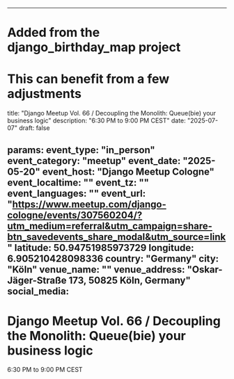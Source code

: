 
---
# Added from the django_birthday_map project
# This can benefit from a few adjustments
title: "Django Meetup Vol. 66 / Decoupling the Monolith: Queue(bie) your business logic"
description: "6:30 PM to 9:00 PM CEST"
date: "2025-07-07"
draft: false

params:
  event_type: "in_person"
  event_category: "meetup"
  event_date: "2025-05-20"
  event_host: "Django Meetup Cologne"
  event_localtime: ""
  event_tz: ""
  event_languages: ""
  event_url: "https://www.meetup.com/django-cologne/events/307560204/?utm_medium=referral&utm_campaign=share-btn_savedevents_share_modal&utm_source=link"
  latitude: 50.94751985973729
  longitude: 6.905210428098336
  country: "Germany"
  city: "Köln"
  venue_name: ""
  venue_address: "Oskar-Jäger-Straße 173, 50825 Köln, Germany"
  social_media:
---

# Django Meetup Vol. 66 / Decoupling the Monolith: Queue(bie) your business logic

6:30 PM to 9:00 PM CEST

